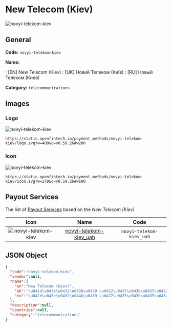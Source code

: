 
# New Telecom (Kiev) 
![novyi-telekom-kiev](https://static.openfintech.io/payment_methods/novyi-telekom-kiev/logo.svg?w=400&c=v0.59.26#w200)  

## General 
**Code:** `novyi-telekom-kiev` 
 
**Name:** 
 
:	[EN] New Telecom (Kiev) 
:	[UK] Новий Телеком (Київ) 
:	[RU] Новый Телеком (Киев) 
 
**Category:** `telecommunications` 
 

## Images 

### Logo 
![novyi-telekom-kiev](https://static.openfintech.io/payment_methods/novyi-telekom-kiev/logo.svg?w=400&c=v0.59.26#w200)  

```
https://static.openfintech.io/payment_methods/novyi-telekom-kiev/logo.svg?w=400&c=v0.59.26#w200
```  

### Icon 
![novyi-telekom-kiev](https://static.openfintech.io/payment_methods/novyi-telekom-kiev/icon.svg?w=278&c=v0.59.26#w100)  

```
https://static.openfintech.io/payment_methods/novyi-telekom-kiev/icon.svg?w=278&c=v0.59.26#w100
```  

## Payout Services 
 
The list of [Payout Services](/payout-services/) based on the _New Telecom (Kiev)_ 

|Icon|Name|Code| 
|:---:|:---:|:---:| 
|![novyi-telekom-kiev](https://static.openfintech.io/payout_methods/novyi-telekom-kiev/icon.png?w=278&c=v0.59.26#w40) |[novyi-telekom-kiev_uah](/payout-services/novyi-telekom-kiev_uah/)|`novyi-telekom-kiev_uah`| 
 

## JSON Object 

```json
{
  "code":"novyi-telekom-kiev",
  "vendor":null,
  "name":{
    "en":"New Telecom (Kiev)",
    "uk":"\u041d\u043e\u0432\u0438\u0439 \u0422\u0435\u043b\u0435\u043a\u043e\u043c (\u041a\u0438\u0457\u0432)",
    "ru":"\u041d\u043e\u0432\u044b\u0439 \u0422\u0435\u043b\u0435\u043a\u043e\u043c (\u041a\u0438\u0435\u0432)"
  },
  "description":null,
  "countries":null,
  "category":"telecommunications"
}
```  
